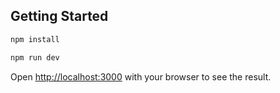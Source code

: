 ## Getting Started
```bash
npm install
```

```bash
npm run dev
```

Open [http://localhost:3000](http://localhost:3000) with your browser to see the result.
